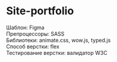 # Site-portfolio  
Шаблон: Figma  
Препроцессоры: SASS  
Библиотеки: animate.css, wow.js, typed.js  
Способ верстки: flex  
Тестирование верстки: валидатор W3C  
